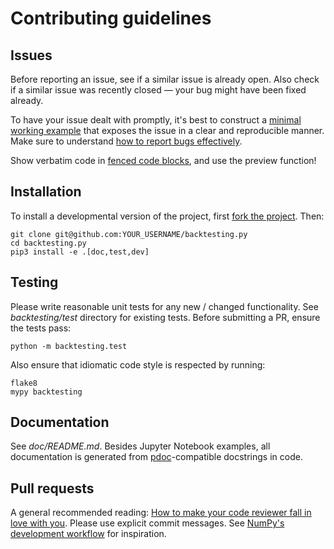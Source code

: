 Contributing guidelines
=======================

Issues
------
Before reporting an issue, see if a similar issue is already open.
Also check if a similar issue was recently closed — your bug might
have been fixed already.

To have your issue dealt with promptly, it's best to construct a
[minimal working example] that exposes the issue in a clear and
reproducible manner. Make sure to understand
[how to report bugs effectively][bugs].

Show verbatim code in [fenced code blocks], and use the
preview function!

[minimal working example]: https://en.wikipedia.org/wiki/Minimal_working_example
[bugs]: https://www.chiark.greenend.org.uk/~sgtatham/bugs.html
[fenced code blocks]: https://www.markdownguide.org/extended-syntax/#fenced-code-blocks


Installation
------------
To install a developmental version of the project,
first [fork the project]. Then:

    git clone git@github.com:YOUR_USERNAME/backtesting.py
    cd backtesting.py
    pip3 install -e .[doc,test,dev]

[fork the project]: https://help.github.com/articles/fork-a-repo/


Testing
-------
Please write reasonable unit tests for any new / changed functionality.
See _backtesting/test_ directory for existing tests.
Before submitting a PR, ensure the tests pass:

    python -m backtesting.test

Also ensure that idiomatic code style is respected by running:

    flake8  
    mypy backtesting


Documentation
-------------
See _doc/README.md_. Besides Jupyter Notebook examples, all documentation
is generated from [pdoc]-compatible docstrings in code.

[pdoc]: https://pdoc3.github.io/pdoc


Pull requests
-------------
A general recommended reading:
[How to make your code reviewer fall in love with you][code-review].
Please use explicit commit messages. See [NumPy's development workflow]
for inspiration.

[code-review]: https://mtlynch.io/code-review-love/
[NumPy's development workflow]: https://numpy.org/doc/stable/dev/development_workflow.html
